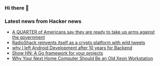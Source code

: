 ### Hi there 👋

<!--
**arashid-sh/arashid-sh** is a ✨ _special_ ✨ repository because its `README.md` (this file) appears on your GitHub profile.

Here are some ideas to get you started:

- 🔭 I’m currently working on ...
- 🌱 I’m currently learning ...
- 👯 I’m looking to collaborate on ...
- 🤔 I’m looking for help with ...
- 💬 Ask me about ...
- 📫 How to reach me: ...
- 😄 Pronouns: ...
- ⚡ Fun fact: ...
-->

### Latest news from Hacker news
<!-- BLOG-POST-LIST:START -->
- [A QUARTER of Americans say they are ready to take up arms against the government](https://www.dailymail.co.uk/news/article-10971195/A-QUARTER-Americans-say-ready-arms-against-government.html)
- [RadioShack reinvents itself as a crypto platform with wild tweets](https://www.washingtonpost.com/business/2022/07/01/radio-shack-tweets/)
- [why I left Android Development after 10 years for Backend](https://levelup.gitconnected.com/why-i-left-android-development-after-10-years-and-became-a-backend-developer-86ebf3595d43?gi=879b0c1492c9)
- [Show HN: A Go framework for your projects](https://github.com/gocopper/copper)
- [Why Your Next Home Computer Should Be an Old Xeon Workstation](https://tedium.co/2019/06/04/used-workstation-computer-buying-strategy/)
<!-- BLOG-POST-LIST:END -->
